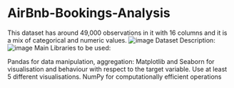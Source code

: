 # AirBnb-Bookings-Analysis
This dataset has around 49,000 observations in it with 16 columns and it is a mix of categorical and numeric values.
![image](https://github.com/user-attachments/assets/065845ee-e4b3-4fe3-a101-e841b40bb7ba)
Dataset Description:
![image](https://github.com/user-attachments/assets/7658335a-b720-48fe-9006-6b4e7ea09d52)
Main Libraries to be used:

Pandas for data manipulation, aggregation:
Matplotlib and Seaborn for visualisation and behaviour with respect to the target variable. Use at least 5 different visualisations.
NumPy for computationally efficient operations

